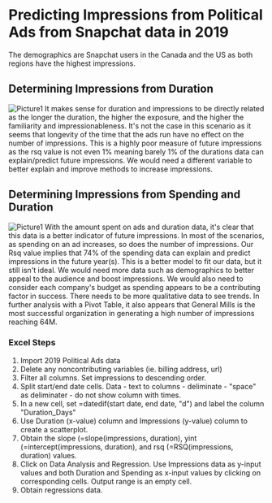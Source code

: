 # Predicting Impressions from Political Ads from Snapchat data in 2019
The demographics are Snapchat users in the Canada and the US as both regions have the highest impressions.
## Determining Impressions from Duration
![Picture1](https://user-images.githubusercontent.com/60996310/75574690-bf22a100-5a2c-11ea-8a9f-6ed885f046d6.png)
It makes sense for duration and impressions to be directly related as the longer the duration, the higher the exposure, and the higher the familiarity and impressionableness. It's not the case in this scenario as it seems that longevity of the time that the ads run have no effect on the number of impressions. This is a highly poor measure of future impressions as the rsq value is not even 1% meaning barely 1% of the durations data can explain/predict future impressions. We would need a different variable to better explain and improve methods to increase impressions.
## Determining Impressions from Spending and Duration
![Picture1](https://user-images.githubusercontent.com/60996310/75577899-eb402100-5a30-11ea-852e-ed5adc55067e.png)
With the amount spent on ads and duration data, it's clear that this data is a better indicator of future impressions. In most of the scenarios, as spending on an ad increases, so does the number of impressions. Our Rsq value implies that 74% of the spending data can explain and predict impressions in the future year(s). This is a better model to fit our data, but it still isn't ideal. We would need more data such as demographics to better appeal to the audience and boost impressions. We would also need to consider each company's budget as spending appears to be a contributing factor in success. There needs to be more qualitative data to see trends. 
In further analysis with a Pivot Table, it also appears that General Mills is the most successful organization in generating a high number of impressions reaching 64M.

### Excel Steps
1. Import 2019 Political Ads data
2. Delete any noncontributing variables (ie. billing address, url)
3. Filter all columns. Set impressions to descending order. 
4. Split start/end date cells. Data - text to columns - deliminate - "space" as deliminater - do not show column with times.
5. In a new cell, set =datedif(start date, end date, "d") and label the column "Duration_Days"
6. Use Duration (x-value) column and Impressions (y-value) column to create a scatterplot.
7. Obtain the slope (=slope(impressions, duration), yint (=intercept(impressions, duration), and rsq (=RSQ(impressions, duration) values.
8. Click on Data Analysis and Regression. Use Impressions data as y-input values and both Duration and Spending as x-input values by clicking on corresponding cells. Output range is an empty cell. 
9. Obtain regressions data. 
